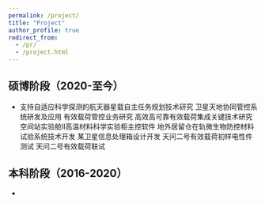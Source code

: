 ```yaml
---
permalink: /project/
title: "Project"
author_profile: true
redirect_from: 
  - /pr/
  - /project.html
---
```


## 硕博阶段（2020-至今）
- 支持自适应科学探测的航天器星载自主任务规划技术研究
卫星天地协同管控系统研发及应用
有效载荷管控业务研究
高效高可靠有效载荷集成关键技术研究
空间站实验舱II高温材料科学实验柜主控软件
地外居留仓在轨微生物防控材料试验系统技术开发
某卫星信息处理箱设计开发
天问二号有效载荷初样电性件测试
天问二号有效载荷联试




## 本科阶段（2016-2020）
- 




